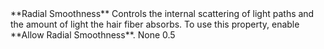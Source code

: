 <tr>
<td>**Radial Smoothness**</td>
<td>Controls the internal scattering of light paths and the amount of light the hair fiber absorbs. To use this property, enable **Allow Radial Smoothness**.</td>
<td>None</td>
<td>0.5</td>
</tr>
